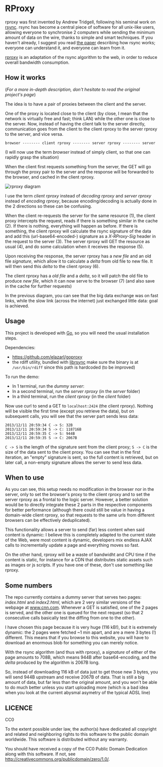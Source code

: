 # RProxy

rproxy was first invented by Andrew Tridgell, following his seminal work
on [rsync](https://rsync.samba.org/). rsync has become a central piece
of software for all unix-like users, allowing everyone to synchronise 2
computers while sending the minimum amount of data on the wire, thanks
to simple and smart techniques. If you haven't already, I suggest you
read [the paper](http://samba.org/~tridge/phd_thesis.pdf) describing how
rsync works; everyone can understand it, and everyone can learn from it.

[rproxy](https://rproxy.samba.org/) is an adaptation of the rsync
algorithm to the web, in order to reduce overall bandwidth consumption.

## How it works

(_For a more in-depth description, don't hesitate to read the original
 project's page_)

The idea is to have a pair of proxies between the client and the server.

One of the proxy is located close to the client (by close, I mean that
the network is virtually free and fast; think LAN) while the other
one is close to the server. Now, instead of having the client talk to
the server directly, communication goes from the client to the client
rproxy to the server rproxy to the server, and vice versa.

```
browser -------- client rproxy -------- server rproxy -------- server
```

(I will now use the term _browser_ instead of simply client, so that one
 can rapidly grasp the situation)

When the client first requests something from the server, the GET will
go through the proxy pair to the server and the response will be
forwarded to the browser, and cached in the client rproxy.

![rproxy diagram](https://rproxy.samba.org/flowchart.png "How this looks
    like")

I use the term _client rproxy_ instead of _decoding rproxy_ and _server
rproxy_ instead of _encoding rproxy_, because encoding/decoding is
actually done in the 2 directions so these can be confusing.

When the client re-requests the server for the same resource (1), the client
proxy intercepts the request, reads if there is something similar in the
cache (2). If there is nothing, everything will happen as before. If there
is something, the client rproxy will calculate the rsync signature of
the data and add this (url-base64-encoded-) signature as a
_X-RProxy-Sig_ header in the request to the server (3). The server rproxy
will GET the resource as usual (4), and do some calculation when it receives
the response (5).

Upon receiving the response, the server rproxy has a _new file_ and an
old file _signature_, which allow it to calculate a _delta_ from old
file to new file. It will then send this _delta_ to the client rproxy
(6).

The client rproxy has a _old file_ and a _delta_, so it will patch the
old file to produce _new file_, which it can now serve to the browser
(7) (and also save in the cache for further requests)

In the previous diagram, you can see that the big data exchange was on
fast links, while the slow link (across the internet) just exchanged
little data: goal is achieved.

## Usage

This project is developed with [Go](http://golang.org/), so you will
need the usual installation steps.

Dependencies:
  - https://github.com/elazarl/goproxy 
  - the rdiff utility, bundled with [librsync](http://librsync.sourceforge.net/)
    make sure the binary is at `/usr/bin/rdiff` since this path is
    hardcoded (to be improved)
  

To run the demo:
  - In 1 terminal, run the _dummy server_:
  - In a second terminal, run the _server rproxy_ (in the _server_
      folder)
  - In a third terminal, run the _client rproxy_ (in the _client_
      folder)

Now use curl to send a GET to `localhost:2424` (the client rproxy).
  Nothing will be visible the first time (except you retrieve the data),
  but on subsequent calls, you will see that the server part sends less
  data:

```
2013/12/11 20:59:34 C -> S: 32B
2013/12/11 20:59:34 S -> C: 118716B
2013/12/11 20:59:35 C -> S: 944B
2013/12/11 20:59:35 S -> C: 2067B
```

`C -> S` is the length of the signature sent from the client proxy; `S
-> C` is the size of the data sent to the client proxy. You can see that
in the first iteration, an "empty" signature is sent, so the full
content is retrieved, but on later call, a non-empty signature allows
the server to send less data.

## When to use

As you can see, this setup needs no modification in the browser nor in
the server, only to set the browser's proxy to the client rproxy and to
set the server rproxy as a frontal to the logic server. However, a
better solution would be to directly integrate these 2 parts in the
respective components for better performance (although there could still
be value in having a domain-wide client rproxy, so that requests to
the same urls from different browsers can be effectively deduplicated).

This functionality allows a server to send (far) less content when said
content is dynamic: I believe this is completely adapted to the current
state of the Web, were most content is dynamic, developers mix endless
AJAX calls to incrementally update a page and everything moves so fast.

On the other hand, rproxy will be a waste of bandwidht and CPU time if
the content is static, for instance for a CDN that distributes static
assets such as images or js scripts. If you have one of these, don't use
something like rproxy.

## Some numbers

The repo currently contains a dummy server that serves two pages:
_index.html_ and _index2.html_, which are 2 very similar versions of the
webpage at www.cnn.com. Whenever a GET is satisfied, one of the 2 pages
is served, and the other one is queued for the next request (so that 2
    consecutive calls basically test the diffing from one to the other).

I have chosen this page because it is very huge (116 kB!), but it is
extremely dynamic: the 2 pages were fetched ~1 min apart, and are a mere
3 bytes (!) different. This means that if you browse to this website,
you will have to download an enormous blob for something you can
merely notice.

With the rsync algorithm (and thus with rproxy), a _signature_ of either
of the page amounts to 708B, which means 944B after base64-encoding, and
the _delta_ produced by the algorithm is 2067B long.

So, instead of downloading 116 kB of data just to get those new 3 bytes,
you will send 944B upstream and receive 2067B of data. That is still
a big amount of data, but far less than the original amount, and
you won't be able to do much better unless you start uploading more
(which is a bad idea when you look at the current abysmal asymetry of
 the typical ADSL line)

## LICENCE

CC0

To the extent possible under law, the author(s) have dedicated all
copyright and related and neighboring rights to this software to the
public domain worldwide. This software is distributed without any
warranty.

You should have received a copy of the CC0 Public Domain
Dedication along with this software. If not, see
<http://creativecommons.org/publicdomain/zero/1.0/>.
